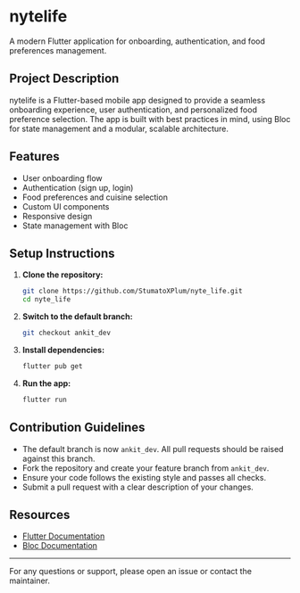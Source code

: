 # nytelife

A modern Flutter application for onboarding, authentication, and food preferences management.

## Project Description
nytelife is a Flutter-based mobile app designed to provide a seamless onboarding experience, user authentication, and personalized food preference selection. The app is built with best practices in mind, using Bloc for state management and a modular, scalable architecture.

## Features
- User onboarding flow
- Authentication (sign up, login)
- Food preferences and cuisine selection
- Custom UI components
- Responsive design
- State management with Bloc

## Setup Instructions
1. **Clone the repository:**
   ```sh
   git clone https://github.com/StumatoXPlum/nyte_life.git
   cd nyte_life
   ```
2. **Switch to the default branch:**
   ```sh
   git checkout ankit_dev
   ```
3. **Install dependencies:**
   ```sh
   flutter pub get
   ```
4. **Run the app:**
   ```sh
   flutter run
   ```

## Contribution Guidelines
- The default branch is now `ankit_dev`. All pull requests should be raised against this branch.
- Fork the repository and create your feature branch from `ankit_dev`.
- Ensure your code follows the existing style and passes all checks.
- Submit a pull request with a clear description of your changes.

## Resources
- [Flutter Documentation](https://docs.flutter.dev/)
- [Bloc Documentation](https://bloclibrary.dev/#/)

---
For any questions or support, please open an issue or contact the maintainer.
